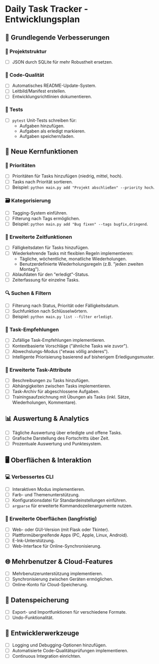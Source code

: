 # Daily Task Tracker - Entwicklungsplan

## 🔄 Grundlegende Verbesserungen

### 📁 Projektstruktur
- [ ] JSON durch SQLite für mehr Robustheit ersetzen.

### 🧰 Code-Qualität
- [ ] Automatisches README-Update-System.
- [ ] Leitbild/Manifest erstellen.
- [ ] Entwicklungsrichtlinien dokumentieren.

### 🧪 Tests
- [ ] `pytest` Unit-Tests schreiben für:
  - Aufgaben hinzufügen.
  - Aufgaben als erledigt markieren.
  - Aufgaben speichern/laden.

## 🌟 Neue Kernfunktionen

### 🔢 Prioritäten
- [ ] Prioritäten für Tasks hinzufügen (niedrig, mittel, hoch).
- [ ] Tasks nach Priorität sortieren.
- [ ] Beispiel: `python main.py add "Projekt abschließen" --priority hoch`.

### 🗃️ Kategorisierung
- [ ] Tagging-System einführen.
- [ ] Filterung nach Tags ermöglichen.
- [ ] Beispiel: `python main.py add "Bug fixen" --tags bugfix,dringend`.

### 📅 Erweiterte Zeitfunktionen
- [ ] Fälligkeitsdaten für Tasks hinzufügen.
- [ ] Wiederkehrende Tasks mit flexiblen Regeln implementieren:
  - Tägliche, wöchentliche, monatliche Wiederholungen.
  - Benutzerdefinierte Wiederholungsregeln (z.B. "jeden zweiten Montag").
- [ ] Ablaufdaten für den "erledigt"-Status.
- [ ] Zeiterfassung für einzelne Tasks.

### 🔍 Suchen & Filtern
- [ ] Filterung nach Status, Priorität oder Fälligkeitsdatum.
- [ ] Suchfunktion nach Schlüsselwörtern.
- [ ] Beispiel: `python main.py list --filter erledigt`.

### 🎯 Task-Empfehlungen
- [ ] Zufällige Task-Empfehlungen implementieren.
- [ ] Kontextbasierte Vorschläge ("ähnliche Tasks wie zuvor").
- [ ] Abwechslungs-Modus ("etwas völlig anderes").
- [ ] Intelligente Priorisierung basierend auf bisherigem Erledigungsmuster.

### 📝 Erweiterte Task-Attribute
- [ ] Beschreibungen zu Tasks hinzufügen.
- [ ] Abhängigkeiten zwischen Tasks implementieren.
- [ ] Task-Archiv für abgeschlossene Aufgaben.
- [ ] Trainingsaufzeichnung mit Übungen als Tasks (inkl. Sätze, Wiederholungen, Kommentare).

## 📊 Auswertung & Analytics

- [ ] Tägliche Auswertung über erledigte und offene Tasks.
- [ ] Grafische Darstellung des Fortschritts über Zeit.
- [ ] Prozentuale Auswertung und Punktesystem.

## 🖥️ Oberflächen & Interaktion

### 💻 Verbessertes CLI
- [ ] Interaktiven Modus implementieren.
- [ ] Farb- und Themenunterstützung.
- [ ] Konfigurationsdatei für Standardeinstellungen einführen.
- [ ] `argparse` für erweiterte Kommandozeilenargumente nutzen.

### 📱 Erweiterte Oberflächen (langfristig)
- [ ] Web- oder GUI-Version (mit Flask oder Tkinter).
- [ ] Plattformübergreifende Apps (PC, Apple, Linux, Android).
- [ ] E-Ink-Unterstützung.
- [ ] Web-Interface für Online-Synchronisierung.

## 🌐 Mehrbenutzer & Cloud-Features

- [ ] Mehrbenutzerunterstützung implementieren.
- [ ] Synchronisierung zwischen Geräten ermöglichen.
- [ ] Online-Konto für Cloud-Speicherung.

## 💾 Datenspeicherung

- [ ] Export- und Importfunktionen für verschiedene Formate.
- [ ] Undo-Funktionalität.

## 🔧 Entwicklerwerkzeuge

- [ ] Logging und Debugging-Optionen hinzufügen.
- [ ] Automatisierte Code-Qualitätsprüfungen implementieren.
- [ ] Continuous Integration einrichten.